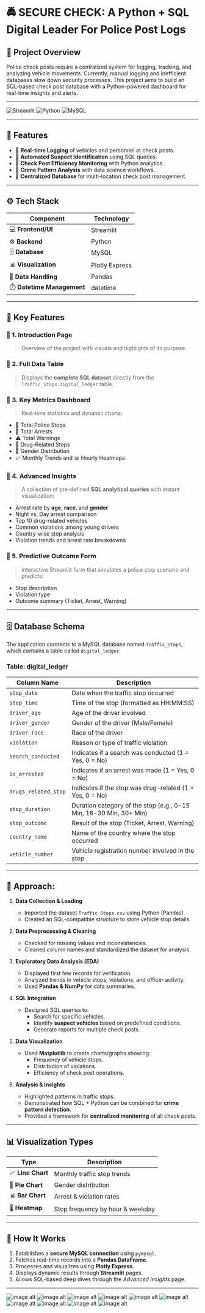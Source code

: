 # 🚔 SECURE CHECK: A Python + SQL Digital Leader For Police Post Logs

## 📌 Project Overview
Police check posts require a centralized system for logging, tracking, and analyzing vehicle movements. Currently, manual logging and inefficient databases slow down security processes. This project aims to build an SQL-based check post database with a Python-powered dashboard for real-time insights and alerts.

---
![Streamlit](https://img.shields.io/badge/Framework-Streamlit-FF4B4B?style=for-the-badge&logo=streamlit&logoColor=white)
![Python](https://img.shields.io/badge/Language-Python-3776AB?style=for-the-badge&logo=python&logoColor=white)
![MySQL](https://img.shields.io/badge/Database-MySQL-4479A1?style=for-the-badge&logo=mysql&logoColor=white)

---
## 🎯 Features
- 🔹 **Real-time Logging** of vehicles and personnel at check posts.  
- 🔹 **Automated Suspect Identification** using SQL queries.  
- 🔹 **Check Post Efficiency Monitoring** with Python analytics.  
- 🔹 **Crime Pattern Analysis** with data science workflows.  
- 🔹 **Centralized Database** for multi-location check post management.  

---

## ⚙️ Tech Stack

| Component | Technology |
|------------|-------------|
| 💻 **Frontend/UI** | Streamlit |
| ⚙️ **Backend** | Python |
| 🗄️ **Database** | MySQL |
| 📊 **Visualization** | Plotly Express |
| 🧮 **Data Handling** | Pandas |
| ⏱️ **Datetime Management** | datetime |

---
## 🚨 Key Features

### 🔹 1. **Introduction Page**
> Overview of the project with visuals and highlights of its purpose.

### 🔹 2. **Full Data Table**
> Displays the **complete SQL dataset** directly from the `Traffic_Stops.digital_ledger` table.

### 🔹 3. **Key Metrics Dashboard**
> Real-time statistics and dynamic charts:
- 🚦 Total Police Stops  
- 🚓 Total Arrests  
- ⚠️ Total Warnings  
- 💊 Drug-Related Stops  
- 🧍 Gender Distribution  
- 📈 Monthly Trends and 📊 Hourly Heatmaps  

### 🔹 4. **Advanced Insights**
> A collection of pre-defined **SQL analytical queries** with instant visualization:
- Arrest rate by **age**, **race**, and **gender**  
- Night vs. Day arrest comparison  
- Top 10 drug-related vehicles  
- Common violations among young drivers  
- Country-wise stop analysis  
- Violation trends and arrest rate breakdowns  

### 🔹 5. **Predictive Outcome Form**
> Interactive Streamlit form that simulates a police stop scenario and predicts:
- Stop description  
- Violation type  
- Outcome summary (Ticket, Arrest, Warning)  

---
## 🗄️ Database Schema
The application connects to a MySQL database named `Traffic_Stops`, which contains a table called `digital_ledger`.

### Table: digital_ledger
| Column Name | Description |
|--------------|-------------|
| `stop_date` | Date when the traffic stop occurred |
| `stop_time` | Time of the stop (formatted as HH:MM:SS) |
| `driver_age` | Age of the driver involved |
| `driver_gender` | Gender of the driver (Male/Female) |
| `driver_race` | Race of the driver |
| `violation` | Reason or type of traffic violation |
| `search_conducted` | Indicates if a search was conducted (1 = Yes, 0 = No) |
| `is_arrested` | Indicates if an arrest was made (1 = Yes, 0 = No) |
| `drugs_related_stop` | Indicates if the stop was drug-related (1 = Yes, 0 = No) |
| `stop_duration` | Duration category of the stop (e.g., 0-15 Min, 16-30 Min, 30+ Min) |
| `stop_outcome` | Result of the stop (Ticket, Arrest, Warning) |
| `country_name` | Name of the country where the stop occurred |
| `vehicle_number` | Vehicle registration number involved in the stop |

---

## 📑 Approach:

1. **Data Collection & Loading**  
   - Imported the dataset `Traffic_Stops.csv` using Python (Pandas).  
   - Created an SQL-compatible structure to store vehicle stop details.

2. **Data Preprocessing & Cleaning**  
   - Checked for missing values and inconsistencies.  
   - Cleaned column names and standardized the dataset for analysis.  

3. **Exploratory Data Analysis (EDA)**  
   - Displayed first few records for verification.  
   - Analyzed trends in vehicle stops, violations, and officer activity.  
   - Used **Pandas & NumPy** for data summaries.  

4. **SQL Integration**  
   - Designed SQL queries to:  
     - Search for specific vehicles.  
     - Identify **suspect vehicles** based on predefined conditions.  
     - Generate reports for multiple check posts.  

5. **Data Visualization**  
   - Used **Matplotlib** to create charts/graphs showing:  
     - Frequency of vehicle stops.  
     - Distribution of violations.  
     - Efficiency of check post operations.  

6. **Analysis & Insights**  
   - Highlighted patterns in traffic stops.  
   - Demonstrated how SQL + Python can be combined for **crime pattern detection**.  
   - Provided a framework for **centralized monitoring** of all check posts.  

---
## 📊 Visualization Types

| Type | Description |
|------|--------------|
| 📈 **Line Chart** | Monthly traffic stop trends |
| 🥧 **Pie Chart** | Gender distribution |
| 📊 **Bar Chart** | Arrest & violation rates |
| 🌡️ **Heatmap** | Stop frequency by hour & weekday |

---

## 🧩 How It Works

1. Establishes a **secure MySQL connection** using `pymysql`.  
2. Fetches real-time records into a **Pandas DataFrame**.  
3. Processes and visualizes using **Plotly Express**.  
4. Displays dynamic results through **Streamlit** pages.  
5. Allows SQL-based deep dives through the *Advanced Insights* page.

---


![image alt](https://github.com/kalpanamanohar/SecureCheck-A-Python-SQL-Digital-Ledger-for-Police-Post-Logs/blob/af1c31b2777532f75bb7197c7023342711988925/Introduction.jpeg)
![image alt](https://github.com/kalpanamanohar/SecureCheck-A-Python-SQL-Digital-Ledger-for-Police-Post-Logs/blob/af1c31b2777532f75bb7197c7023342711988925/Full_table.jpeg)
![image alt](https://github.com/kalpanamanohar/SecureCheck-A-Python-SQL-Digital-Ledger-for-Police-Post-Logs/blob/af1c31b2777532f75bb7197c7023342711988925/KEYmetric.jpeg)
![image alt](https://github.com/kalpanamanohar/SecureCheck-A-Python-SQL-Digital-Ledger-for-Police-Post-Logs/blob/af1c31b2777532f75bb7197c7023342711988925/keymetric2.jpeg)
![image alt](https://github.com/kalpanamanohar/SecureCheck-A-Python-SQL-Digital-Ledger-for-Police-Post-Logs/blob/af1c31b2777532f75bb7197c7023342711988925/keymetric3.jpeg)
![image alt](https://github.com/kalpanamanohar/SecureCheck-A-Python-SQL-Digital-Ledger-for-Police-Post-Logs/blob/af1c31b2777532f75bb7197c7023342711988925/keymetric4.jpeg)
![image alt](https://github.com/kalpanamanohar/SecureCheck-A-Python-SQL-Digital-Ledger-for-Police-Post-Logs/blob/af1c31b2777532f75bb7197c7023342711988925/advancedinsights.jpeg)
![image alt](https://github.com/kalpanamanohar/SecureCheck-A-Python-SQL-Digital-Ledger-for-Police-Post-Logs/blob/af1c31b2777532f75bb7197c7023342711988925/advancedinsights2.jpeg)
![image alt](https://github.com/kalpanamanohar/SecureCheck-A-Python-SQL-Digital-Ledger-for-Police-Post-Logs/blob/af1c31b2777532f75bb7197c7023342711988925/predictionoutcome.jpeg)
![image alt](https://github.com/kalpanamanohar/SecureCheck-A-Python-SQL-Digital-Ledger-for-Police-Post-Logs/blob/af1c31b2777532f75bb7197c7023342711988925/predictionoutcome2.jpeg)

